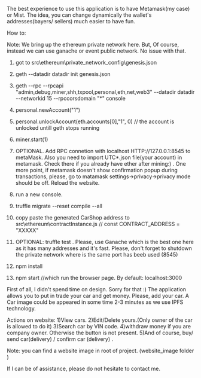 
The best experience to use this application is to have Metamask(my case) or Mist. The idea, you can change dynamically the wallet's addresses(bayers/ sellers) much easier to have fun.

How to:

Note: We bring up the ethereum private network here. But, Of course, instead we can use ganache or event public network. No issue with that.

1) got to src\ethereum\private_network_config\genesis.json 
2) geth --datadir datadir init genesis.json
3) geth --rpc  --rpcapi "admin,debug,miner,shh,txpool,personal,eth,net,web3" --datadir datadir --networkid 15 --rpccorsdomain "*" console
4) personal.newAccount("1")   				 
5) personal.unlockAccount(eth.accounts[0],"1", 0)   // the account is unlocked untill geth stops running
5) miner.start(1)

6) OPTIONAL.   Add RPC connetion with  localhost HTTP://127.0.0.1:8545 to metaMask. Also you need to import UTC*.json file(your account) in metamask. Check there if you already have ether after mining:) . One more point, if metamask doesn't show confirmation popup during transactions, please, go to matamask settings->privacy->privacy mode should be off. Reload the website.

7) run a new console.
8) truffle migrate --reset compile --all
9) copy paste the generated CarShop address to src\ethereum\contractInstance.js      // const CONTRACT_ADDRESS = "XXXXX"

10) OPTIONAL: truffle test . Please, use Ganache which is the best one here as it has many addresses and it's fast. Please, don't forget to shutdown the private network where is the same port has beeb used (8545)

11) npm install 
12) npm start  //which run the browser page. By default: localhost:3000

First of all, I didn't spend time on design. Sorry for that :)
The application allows you to put in trade your car and get money. Please, add your car. A Car image could be appeared in some time 2-3 minutes as we use IPFS technology.

Actions on website:
1)View cars.
2)Edit/Delete yours.(Only owner of the car is allowed to do it)
3)Search car by VIN code.
4)withdraw money if you are company owner. Otherwise the button is not present.
5)And of course, buy/ send car(delivery) / confirm car (delivery) .

Note: you can find a website image in root of project. (website_image folder )

If I can be of assistance, please do not hesitate to contact me.